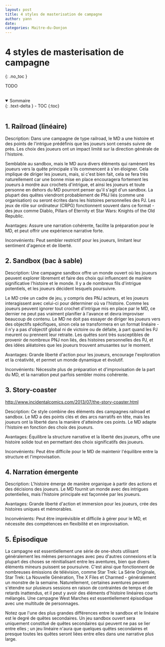 ```yaml
---
layout: post
title: 4 styles de masterisation de campagne
author: yann
date: 
categories: Maitre-du-Donjon
---
```


# 4 styles de masterisation de campagne
{: .no_toc }

TODO

<br />

<details open markdown="block">
  <summary>
    Sommaire
  </summary>
  {: .text-delta }
- TOC
{:toc}
</details>

<br />

## 1. Railroad (linéaire)

Description: Dans une campagne de type railroad, le MD a une histoire et des points de l'intrigue prédéfinis que les joueurs sont censés suivre de près. Les choix des joueurs ont un impact limité sur la direction générale de l'histoire.

Semblable au sandbox, mais le MD aura divers éléments qui ramènent les joueurs vers la quête principale s'ils commencent à s'en éloigner. Cela implique de diriger les joueurs, mais, si c'est bien fait, cela se fera très naturellement car une bonne mise en place encouragera fortement les joueurs à mordre aux crochets d'intrigue, et ainsi les joueurs et toute personne en dehors du MD pourront penser qu'il s'agit d'un sandbox. La plupart des quêtes viendront probablement de PNJ liés (comme une organisation) ou seront écrites dans les histoires personnelles des PJ. Les jeux de rôle sur ordinateur (CRPG) fonctionnent souvent dans ce format - des jeux comme Diablo, Pillars of Eternity et Star Wars: Knights of the Old Republic.

Avantages: Assure une narration cohérente, facilite la préparation pour le MD, et peut offrir une expérience narrative forte.

Inconvénients: Peut sembler restrictif pour les joueurs, limitant leur sentiment d'agence et de liberté.

## 2. Sandbox (bac à sable)

Description: Une campagne sandbox offre un monde ouvert où les joueurs peuvent explorer librement et faire des choix qui influencent de manière significative l'histoire et le monde. Il y a de nombreux fils d'intrigue potentiels, et les joueurs décident lesquels poursuivre.

Le MD crée un cadre de jeu, y compris des PNJ acteurs, et les joueurs interagissent avec celui-ci pour déterminer où va l'histoire. Comme les joueurs peuvent ignorer tout crochet d'intrigue mis en place par le MD, ce dernier ne peut pas vraiment planifier à l'avance et devra improviser beaucoup de contenu. Le MD ne doit pas essayer de diriger les joueurs vers des objectifs spécifiques, sinon cela se transformera en un format linéaire - il n'y a pas d'objectif global ni de victoire ou de défaite, à part quand les PJ meurent ou prennent leur retraite. Les quêtes sont très susceptibles de provenir de nombreux PNJ non liés, des histoires personnelles des PJ, et des idées aléatoires que les joueurs trouvent amusantes sur le moment.

Avantages: Grande liberté d'action pour les joueurs, encourage l'exploration et la créativité, et permet un monde dynamique et évolutif.

Inconvénients: Nécessite plus de préparation et d'improvisation de la part du MD, et la narration peut parfois sembler moins cohérente.

## 3. Story-coaster

http://www.incidentalcomics.com/2013/07/the-story-coaster.html

Description: Ce style combine des éléments des campagnes railroad et sandbox. Le MD a des points clés et des arcs narratifs en tête, mais les joueurs ont la liberté dans la manière d'atteindre ces points. Le MD adapte l'histoire en fonction des choix des joueurs.

Avantages: Équilibre la structure narrative et la liberté des joueurs, offre une histoire solide tout en permettant des choix significatifs des joueurs.

Inconvénients: Peut être difficile pour le MD de maintenir l'équilibre entre la structure et l'improvisation.

## 4. Narration émergente

Description: L'histoire émerge de manière organique à partir des actions et des décisions des joueurs. Le MD fournit un monde avec des intrigues potentielles, mais l'histoire principale est façonnée par les joueurs.

Avantages: Grande liberté d'action et immersion pour les joueurs, crée des histoires uniques et mémorables.

Inconvénients: Peut être imprévisible et difficile à gérer pour le MD, et nécessite des compétences en flexibilité et en improvisation.

## 5. Épisodique

La campagne est essentiellement une série de one-shots utilisant généralement les mêmes personnages avec peu d'autres connexions et la plupart des choses se réinitialisant entre les aventures, bien que divers éléments mineurs puissent se poursuivre. C'est ainsi que fonctionnent de nombreuses émissions de télévision, comme Star Trek: La Série Originale, Star Trek: La Nouvelle Génération, The X Files et Charmed - généralement un monstre de la semaine. Naturellement, certaines aventures peuvent s'étendre sur plusieurs sessions en raison de contraintes de temps et de retards inattendus, et il peut y avoir des éléments d'histoire linéaires courts mélangés. Une campagne West Marches est essentiellement épisodique avec une multitude de personnages.



Notez que l'une des plus grandes différences entre le sandbox et le linéaire est le degré de quêtes secondaires. Un jeu sandbox ouvert sera uniquement constitué de quêtes secondaires qui peuvent ne pas se lier entre elles ; un jeu linéaire n'aura que quelques quêtes secondaires et presque toutes les quêtes seront liées entre elles dans une narrative plus large.


